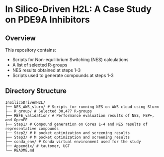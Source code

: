 # **In Silico-Driven H2L: A Case Study on PDE9A Inhibitors**
## Overview

This repository contains:

- Scripts for Non-equilibrium Switching (NES) calculations  
- A list of selected R-groups  
- NES results obtained at steps 1-3  
- Scripts used to generate compounds at steps 1-3

## Directory Structure
```
InSilicoDrivenH2L/
├── NES_AWS_slurm/ # Scripts for running NES on AWS cloud using Slurm
├── R_group/ # Selected 30,477 R-groups
├── RBFE_validation/ # Performance evaluation results of NES, FEP+, and OpenFE
├── Step1/ # Compound generation on Cores 1-4 and NES results of representative compounds
├── Step2/ # H pocket optimization and screening results
├── Step3/ # M pocket optimization and screening results
├── conda_env/ # Conda virtual environment used for the study
├── Appendix/ # tautomer, UGT
└── README.md
```
